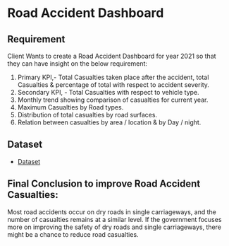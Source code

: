 # Road Accident Dashboard
## Requirement
Client Wants to create a Road Accident Dashboard  for year 2021 so that they can have insight on the below requirement: 
1) Primary KPI,- Total Casualties taken place after the accident, total Casualties & percentage of total with respect to accident severity.
2) Secondary KPI, - Total Casualties with respect to vehicle type.
3) Monthly trend showing comparison of casualties for current year.
4) Maximum Casualties by Road types.
5) Distribution of total casualties by road surfaces.
6) Relation between casualties by area / location & by Day / night.
## Dataset
- <a href="https://github.com/Mahe2921/Road-Accident-Data-Analysis/blob/main/Road%20Accident%20Data%20(1).xlsx">Dataset</a>
## Final Conclusion to improve Road Accident Casualties:
Most road accidents occur on dry roads in single carriageways, and the number of casualties remains at a similar level. If the government focuses more on improving the safety of dry roads and single carriageways, there might be a chance to reduce road casualties.

